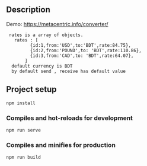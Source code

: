 ## Description
Demo: https://metacentric.info/converter/
```
 rates is a array of objects. 
   rates : [
         {id:1,from:'USD',to:'BDT',rate:84.75},
         {id:2,from:'POUND',to: 'BDT',rate:110.86},
         {id:3,from:'CAD',to: 'BDT',rate:64.07},
       ]
  default currency is BDT 
  by default send , receive has default value  
```

## Project setup
```
npm install
```

### Compiles and hot-reloads for development
```
npm run serve
```

### Compiles and minifies for production
```
npm run build
```


